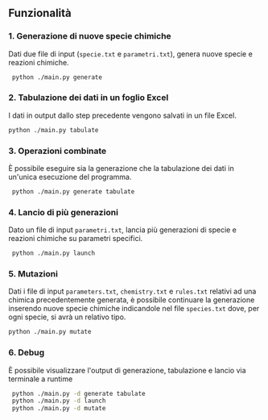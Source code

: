 ## Funzionalità

### 1. Generazione di nuove specie chimiche

 Dati due file di input (`specie.txt` e `parametri.txt`), genera nuove specie e reazioni chimiche.
```bash
 python ./main.py generate
```
### 2. Tabulazione dei dati in un foglio Excel

 I dati in output dallo step precedente vengono salvati in un file Excel.
```bash 
python ./main.py tabulate
```
### 3. Operazioni combinate

 È possibile eseguire sia la generazione che la tabulazione dei dati in un'unica esecuzione del programma.
```bash
 python ./main.py generate tabulate
```
### 4. Lancio di più generazioni

 Dato un file di input `parametri.txt`, lancia più generazioni di specie e reazioni chimiche su parametri specifici.
```bash
 python ./main.py launch
```

### 5. Mutazioni

 Dati i file di input `parameters.txt`, `chemistry.txt` e `rules.txt` relativi ad una chimica precedentemente generata, è possibile continuare la generazione inserendo nuove specie chimiche indicandole nel file `species.txt` dove, per ogni specie, si avrà un relativo tipo.
 ```bash
 python ./main.py mutate
```

### 6. Debug
 È possibile visualizzare l'output di generazione, tabulazione e lancio via terminale a runtime
```bash
 python ./main.py -d generate tabulate
 python ./main.py -d launch
 python ./main.py -d mutate
```
